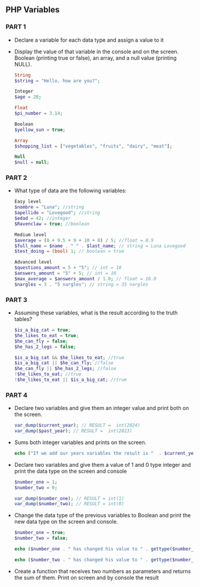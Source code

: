 ## PHP Variables

### PART 1

- Declare a variable for each data type and assign a value to it
- Display the value of that variable in the console and on the screen. Boolean (printing true or false), an array, and a null value (printing NULL).

  ```php
  String
  $string = "Hello, how are you?";

  Integer
  $age = 20;

  Float
  $pi_number = 3.14;

  Boolean
  $yellow_sun = true;

  Array
  $shopping_list = ["vegetables", "fruits", "dairy", "meat"];

  Null
  $null = null;
  ```

### PART 2

- What type of data are the following variables:

  ```php
  Easy level
  $nombre = "Luna"; //string
  $apellido = "Lovegood"; //string
  $edad = 42; //integer
  $Ravenclaw = true; //boolean

  Medium level
  $average = (8 + 9.5 + 9 + 10 + 8) / 5; //float = 8.9
  $full_name = $name . " " . $last_name; // string = Luna Lovegood
  $test_doing = (bool) 1; // boolean = true

  Advanced level
  $questions_amount = 5 + "5"; // int = 10
  $answers_amount = "5" + 5; // int = 10
  $max_average = $answers_amount / 1.0; // float = 10.0
  $nargles = 3 . "5 nargles"; // string = 35 nargles
  ```

### PART 3

- Assuming these variables, what is the result according to the truth tables?

  ```php
  $is_a_big_cat = true;
  $he_likes_to_eat = true;
  $he_can_fly = false;
  $he_has_2_legs = false;

  $is_a_big_cat && $he_likes_to_eat; //true
  $is_a_big_cat || $he_can_fly; //false
  $he_can_fly || $he_has_2_legs; //false
  !$he_likes_to_eat; //true
  !$he_likes_to_eat || $is_a_big_cat; //true
  ```

### PART 4

- Declare two variables and give them an integer value and print both on the screen.

  ```php
  var_dump($current_year); // RESULT =  int(2024)
  var_dump($past_year); // RESULT =  int(2023)
  ```

- Sums both integer variables and prints on the screen.

  ```php
  echo ("If we add our years variables the result is "  . $current_year + $past_year); // RESULT = 4047
  ```

- Declare two variables and give them a value of 1 and 0 type integer and print the data type on the screen and
  console

  ```php
  $number_one = 1;
  $number_two = 0;

  var_dump($number_one); // RESULT = int(1)
  var_dump($number_two); // RESULT = int(0)
  ```

- Change the data type of the previous variables to Boolean and print the new data type on the screen and console.

  ```php
  $number_one = true;
  $number_two = false;

  echo ($number_one . " has changed his value to " . gettype($number_one)); // 1 has changed his value to boolean

  echo ($number_two . " has changed his value to " . gettype($number_two)); // 0 has changed his value to boolean
  ```

- Create a function that receives two numbers as parameters and returns the sum of them. Print
  on screen and by console the result
